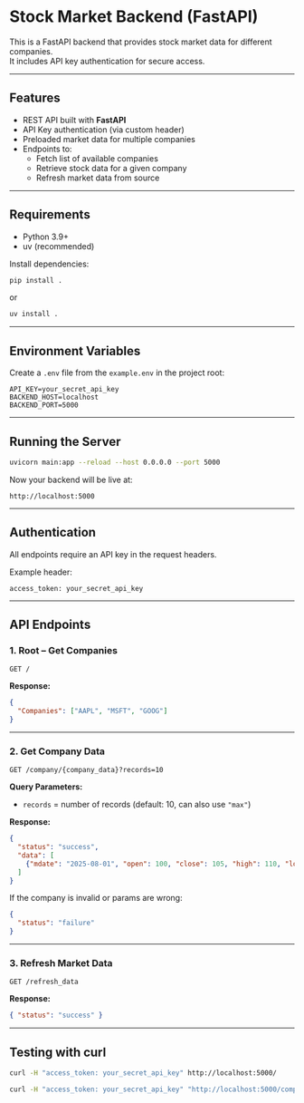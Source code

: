 # Stock Market Backend (FastAPI)

This is a FastAPI backend that provides stock market data for different companies.  
It includes API key authentication for secure access.

---

## Features
- REST API built with **FastAPI**
- API Key authentication (via custom header)
- Preloaded market data for multiple companies
- Endpoints to:
  - Fetch list of available companies
  - Retrieve stock data for a given company
  - Refresh market data from source

---

## Requirements
- Python 3.9+
- uv (recommended)

Install dependencies:

```bash
pip install .
```

or
```bash
uv install .
```

---

## Environment Variables
Create a `.env` file from the `example.env` in the project root:

```env
API_KEY=your_secret_api_key
BACKEND_HOST=localhost
BACKEND_PORT=5000
```

---

## Running the Server

```bash
uvicorn main:app --reload --host 0.0.0.0 --port 5000
```

Now your backend will be live at:

```
http://localhost:5000
```

---

## Authentication

All endpoints require an API key in the request headers.

Example header:

```http
access_token: your_secret_api_key
```

---

## API Endpoints

### **1. Root – Get Companies**
```http
GET /
```
**Response:**
```json
{
  "Companies": ["AAPL", "MSFT", "GOOG"]
}
```

---

### **2. Get Company Data**
```http
GET /company/{company_data}?records=10
```
**Query Parameters:**
- `records` = number of records (default: 10, can also use `"max"`)

**Response:**
```json
{
  "status": "success",
  "data": [
    {"mdate": "2025-08-01", "open": 100, "close": 105, "high": 110, "low": 98}
  ]
}
```

If the company is invalid or params are wrong:
```json
{
  "status": "failure"
}
```

---

### **3. Refresh Market Data**
```http
GET /refresh_data
```
**Response:**
```json
{ "status": "success" }
```

---

## Testing with curl

```bash
curl -H "access_token: your_secret_api_key" http://localhost:5000/
```

```bash
curl -H "access_token: your_secret_api_key" "http://localhost:5000/company/MSFT?records=5"
```